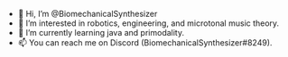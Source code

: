 - 👋 Hi, I’m @BiomechanicalSynthesizer
- 👀 I’m interested in robotics, engineering, and microtonal music theory.
- 🌱 I’m currently learning java and primodality. 
- 📫 You can reach me on Discord (BiomechanicalSynthesizer#8249).

<!---
BiomechanicalSynthesizer/BiomechanicalSynthesizer is a ✨ special ✨ repository because its `README.md` (this file) appears on your GitHub profile.
You can click the Preview link to take a look at your changes.
--->
